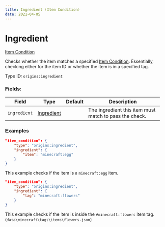 ```yaml
---
title: Ingredient (Item Condition)
date: 2021-04-05
---
```


# Ingredient

[Item Condition](../item_conditions.md)

Checks whether the item matches a specified [Item Condition](../item_conditions.md). Essentially, checking either for the item ID or whether the item is in a specified tag.

Type ID: `origins:ingredient`

### Fields:

Field  | Type | Default | Description
-------|------|---------|-------------
`ingredient` | [Ingredient](../data_types/ingredient.md) | |  The ingredient this item must match to pass the check.

### Examples
```json
"item_condition": {
    "type": "origins:ingredient",
    "ingredient": {
        "item": "minecraft:egg"
    }
}
```
This example checks if the item is a `minecraft:egg` item.


```json
"item_condition": {
    "type": "origins:ingredient",
    "ingredient": {
        "tag": "minecraft:flowers"
    }
}
```
This example checks if the item is inside the `#minecraft:flowers` item tag. (`data\minecraft\tags\items\flowers.json`)